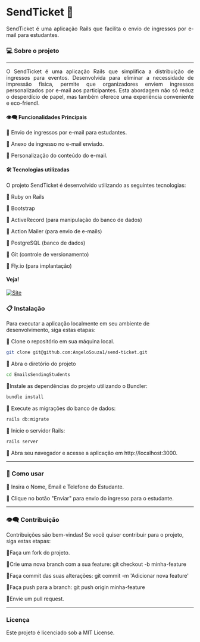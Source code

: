 # SendTicket 🎫

<div align="justify">

SendTicket é uma aplicação Rails que facilita o envio de ingressos por e-mail para estudantes.

</div>

### 💻  Sobre o projeto
---
<div align="justify">
O SendTicket é uma aplicação Rails que simplifica a distribuição de ingressos para eventos. Desenvolvida para eliminar a necessidade de impressão física, permite que organizadores enviem ingressos personalizados por e-mail aos participantes. Esta abordagem não só reduz o desperdício de papel, mas também oferece uma experiência conveniente e eco-friendl.



#### 👁️‍🗨️ Funcionalidades Principais

🔹 Envio de ingressos por e-mail para estudantes.

🔹 Anexo de ingresso no e-mail enviado.

🔹 Personalização do conteúdo do e-mail.

</div>

####  🛠 Tecnologias utilizadas
O projeto SendTicket é desenvolvido utilizando as seguintes tecnologias:

🔹 Ruby on Rails

🔹 Bootstrap

🔹 ActiveRecord (para manipulação do banco de dados)

🔹 Action Mailer (para envio de e-mails)

🔹 PostgreSQL (banco de dados)

🔹 Git (controle de versionamento)

🔹 Fly.io (para implantação)


#### Veja!


<a href="https://sendticket.fly.dev/">
    <img src="https://img.shields.io/badge/ACESSO O%20SITE!-darkgreen" alt="Site">
</a>



 ### 📋 Instalação
 Para executar a aplicação localmente em seu ambiente de desenvolvimento, siga estas etapas:

 🔹 Clone o repositório em sua máquina local.

  ```bash
git clone git@github.com:AngeloSouza1/send-ticket.git
```
 🔹 Abra o diretório do projeto

  ```bash
cd EmailsSendingStudents
```
 🔹Instale as dependências do projeto utilizando o Bundler:

  ```bash
bundle install
```
 🔹 Execute as migrações do banco de dados:

  ```bash
rails db:migrate
```

 🔹 Inicie o servidor Rails:

  ```bash
rails server
```

 🔹 Abra seu navegador e acesse a aplicação em http://localhost:3000.


---
 ### 🚀 Como usar

🔹 Insira o Nome, Email e Telefone do Estudante.

🔹 Clique no botão "Enviar" para envio do ingresso para o estudante.

<p>

  ---
  
### 👁️‍🗨️ Contribuição

Contribuições são bem-vindas! Se você quiser contribuir para o projeto, siga estas etapas:

🔹Faça um fork do projeto.

🔹Crie uma nova branch com a sua feature: git checkout -b minha-feature

🔹Faça commit das suas alterações: git commit -m 'Adicionar nova feature'

🔹Faça push para a branch: git push origin minha-feature

🔹Envie um pull request.

---
### Licença
Este projeto é licenciado sob a MIT License.
